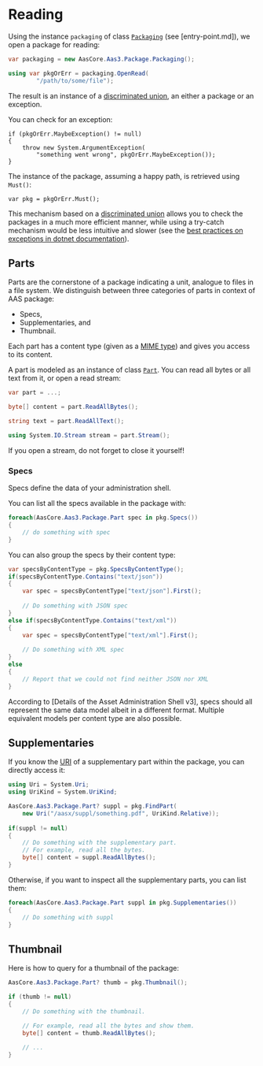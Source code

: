 # Reading

Using the instance `packaging` of class [`Packaging`] (see [entry-point.md]), we open a package for reading:

[`Packaging`]: ../api/AasCore.Aas3.Package.Packaging.yml

```csharp
var packaging = new AasCore.Aas3.Package.Packaging();

using var pkgOrErr = packaging.OpenRead(
        "/path/to/some/file");
```

The result is an instance of a [discriminated union], an either a package or an exception.

[discriminated union]: https://docs.microsoft.com/en-us/dotnet/fsharp/language-reference/discriminated-unions  
You can check for an exception:

```
if (pkgOrErr.MaybeException() != null)
{
    throw new System.ArgumentException(
        "something went wrong", pkgOrErr.MaybeException());
}
```

The instance of the package, assuming a happy path, is retrieved using `Must()`:

```
var pkg = pkgOrErr.Must();
```

This mechanism based on a [discriminated union] allows you to check the packages in a much more efficient manner, while using a try-catch mechanism would be less intuitive and slower (see the [best practices on exceptions in dotnet documentation]).

[best practices on exceptions in dotnet documentation]: https://docs.microsoft.com/en-us/dotnet/standard/exceptions/best-practices-for-exceptions

## Parts

Parts are the cornerstone of a package indicating a unit, analogue to files in a file system.
We distinguish between three categories of parts in context of AAS package:

* Specs,
* Supplementaries, and
* Thumbnail.

Each part has a content type (given as a [MIME type]) and gives you access to its content.

[MIME type]: https://developer.mozilla.org/en-US/docs/Web/HTTP/Basics_of_HTTP/MIME_types

A part is modeled as an instance of class [`Part`].
You can read all bytes or all text from it, or open a read stream:

[`Part`]: ../api/AasCore.Aas3.Package.Part.yml

```csharp
var part = ...;

byte[] content = part.ReadAllBytes();

string text = part.ReadAllText();

using System.IO.Stream stream = part.Stream(); 
```

If you open a stream, do not forget to close it yourself!

### Specs

Specs define the data of your administration shell.

You can list all the specs available in the package with:

```csharp
foreach(AasCore.Aas3.Package.Part spec in pkg.Specs())
{
    // do something with spec
}
```

You can also group the specs by their content type:

```csharp
var specsByContentType = pkg.SpecsByContentType();
if(specsByContentType.Contains("text/json"))
{
    var spec = specsByContentType["text/json"].First();
   
    // Do something with JSON spec
}
else if(specsByContentType.Contains("text/xml"))
{
    var spec = specsByContentType["text/xml"].First();
    
    // Do something with XML spec
}
else
{
    // Report that we could not find neither JSON nor XML
}
```

According to [Details of the Asset Administration Shell v3], specs should all represent the same data model albeit in a different format.
Multiple equivalent models per content type are also possible.

## Supplementaries

If you know the [URI] of a supplementary part within the package, you can directly access it:

[URI]: https://en.wikipedia.org/wiki/Uniform_Resource_Identifier

```csharp
using Uri = System.Uri;
using UriKind = System.UriKind;

AasCore.Aas3.Package.Part? suppl = pkg.FindPart(
    new Uri("/aasx/suppl/something.pdf", UriKind.Relative));
    
if(suppl != null)
{
    // Do something with the supplementary part.
    // For example, read all the bytes.
    byte[] content = suppl.ReadAllBytes();
}
```

Otherwise, if you want to inspect all the supplementary parts, you can list them:

```csharp
foreach(AasCore.Aas3.Package.Part suppl in pkg.Supplementaries())
{
    // Do something with suppl
}
```

## Thumbnail

Here is how to query for a thumbnail of the package:

```csharp
AasCore.Aas3.Package.Part? thumb = pkg.Thumbnail();

if (thumb != null)
{
    // Do something with the thumbnail.

    // For example, read all the bytes and show them.
    byte[] content = thumb.ReadAllBytes();
    
    // ...
}
```

